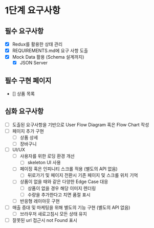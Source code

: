# 1단계 요구사항

## 필수 요구사항

- [x] Redux를 활용한 상태 관리
- [x] REQUIREMENTS.md에 요구 사항 도출
- [x] Mock Data 활용 (Schema 설계까지)
  - [x] JSON Server

## 필수 구현 페이지

- [] 상품 목록

## 심화 요구사항

- [ ] 도출된 요구사항을 기반으로 User Flow Diagram 혹은 Flow Chart 작성
- [ ] 페이지 추가 구현
  - [ ] 상품 상세
  - [ ] 장바구니
- [ ] UI/UX
  - [ ] 사용자를 위한 로딩 환경 개선
    - [ ] skeleton UI 사용
  - [ ] 페이징 혹은 인피니티 스크롤 적용 (별도의 API 없음)
    - [ ] 뒤로가기 및 페이지 전환시 기존 페이지 및 스크롤 위치 기억
  - [ ] 상품이 없을 때와 같은 다양한 Edge Case 대응
    - [ ] 상품이 없을 경우 해당 이미지 렌더링
    - [ ] 수량을 추가한다고 치면 품절 표시
  - [ ] 반응형 레이아웃 구현
- [ ] 매출 증대 및 마케팅을 위해 별도의 기능 구현 (별도의 API 없음)
  - [ ] 브라우저 새로고침시 모든 상태 유지
- [ ] 잘못된 url 접근시 not Found 표시
